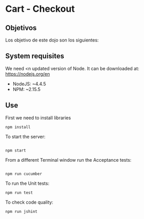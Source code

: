 # Cart - Checkout

## Objetivos

Los objetivo de este dojo son los siguientes:


## System requisites

We need <n updated version of Node. It can be downloaded at: https://nodejs.org/en

* NodeJS: ~4.4.5
* NPM: ~2.15.5

## Use

First we need to install libraries

```
npm install

```

To start the server:

```

npm start

```

From a different Terminal window run the Acceptance tests:

```

npm run cucumber

```

To run the Unit tests:

```
npm run test

```

To check code quality:

```
npm run jshint

```




